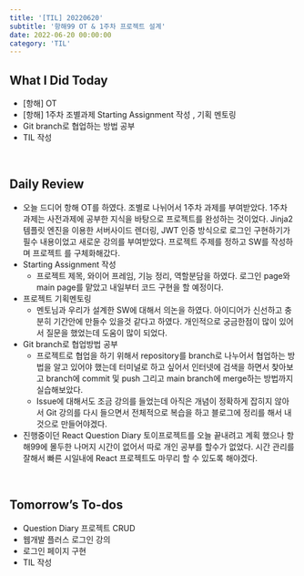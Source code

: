 ```yaml
---
title: '[TIL] 20220620'
subtitle: '항해99 OT & 1주차 프로젝트 설계'
date: 2022-06-20 00:00:00
category: 'TIL'
---
```


## What I Did Today

- [항해] OT
- [항해] 1주차 조별과제 Starting Assignment 작성 , 기획 멘토링
- Git branch로 협업하는 방법 공부
- TIL 작성

<br/>

## Daily Review

- 오늘 드디어 항해 OT를 하였다. 조별로 나뉘어서 1주차 과제를 부여받았다. 1주차 과제는 사전과제에 공부한 지식을 바탕으로 프로젝트를 완성하는 것이었다. Jinja2 템플릿 엔진을 이용한 서버사이드 렌더링, JWT 인증 방식으로 로그인 구현하기가 필수 내용이었고 새로운 강의를 부여받았다. 프로젝트 주제를 정하고 SW를 작성하며 프로젝트 를 구체화해갔다.
- Starting Assignment 작성
  - 프로젝트 제목, 와이어 프레임, 기능 정리, 역할분담을 하였다. 로그인 page와 main page를 맡았고 내일부터 코드 구현을 할 예정이다.
- 프로젝트 기획멘토링
  - 멘토님과 우리가 설계한 SW에 대해서 의논을 하였다. 아이디어가 신선하고 충분히 기간안에 만들수 있을것 같다고 하였다. 개인적으로 궁금한점이 많이 있어서 질문을 했었는데 도움이 많이 되었다.
- Git branch로 협업방법 공부
  - 프로젝트로 협업을 하기 위해서 repository를 branch로 나누어서 협업하는 방법을 알고 있어야 했는데 터미널로 하고 싶어서 인터넷에 검색을 하면서 찾아보고 branch에 commit 및 push 그리고 main branch에 merge하는 방법까지 실습해보았다.
  - Issue에 대해서도 조금 강의를 들었는데 아직은 개념이 정확하게 잡히지 않아서 Git 강의를 다시 들으면서 전체적으로 복습을 하고 블로그에 정리를 해서 내것으로 만들어야겠다.
- 진행중이던 React Question Diary 토이프로젝트를 오늘 끝내려고 계획 했으나 항해99에 몰두한 나머지 시간이 없어서 따로 개인 공부를 할수가 없었다. 시간 관리를 잘해서 빠른 시일내에 React 프로젝트도 마무리 할 수 있도록 해야겠다.

<br/>

## Tomorrow’s To-dos

- Question Diary 프로젝트 CRUD
- 웹개발 플러스 로그인 강의
- 로그인 페이지 구현
- TIL 작성

<br/>
